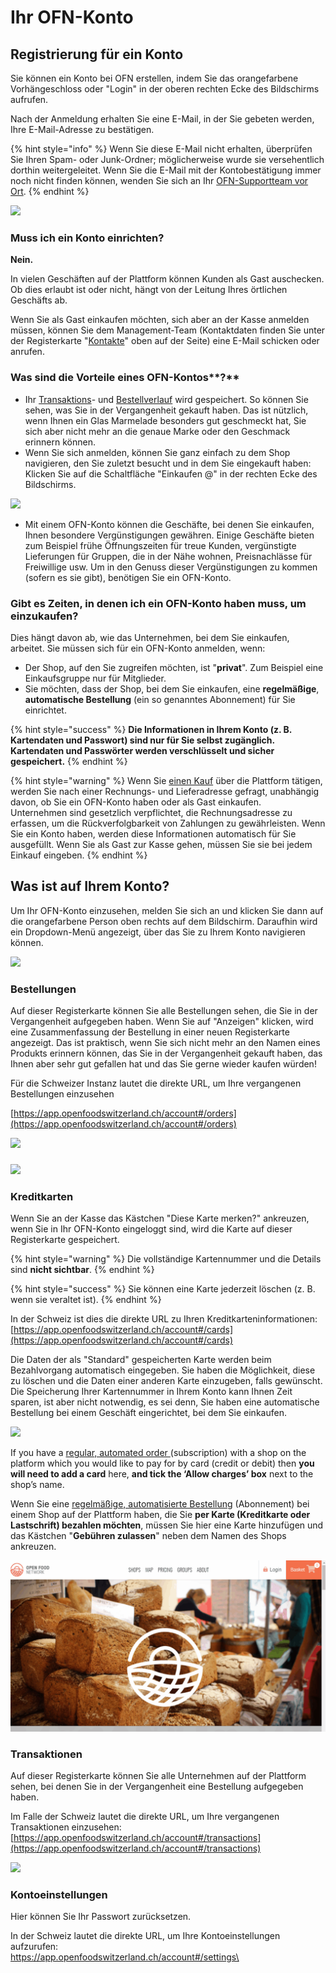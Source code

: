# Ihr OFN-Konto

## Registrierung für ein Konto

Sie können ein Konto bei OFN erstellen, indem Sie das orangefarbene Vorhängeschloss oder "Login" in der oberen rechten Ecke des Bildschirms aufrufen.

Nach der Anmeldung erhalten Sie eine E-Mail, in der Sie gebeten werden, Ihre E-Mail-Adresse zu bestätigen.

{% hint style="info" %}
Wenn Sie diese E-Mail nicht erhalten, überprüfen Sie Ihren Spam- oder Junk-Ordner; möglicherweise wurde sie versehentlich dorthin weitergeleitet. Wenn Sie die E-Mail mit der Kontobestätigung immer noch nicht finden können, wenden Sie sich an Ihr [OFN-Supportteam vor Ort](../local-ofn-organizations-and-contacts.md).
{% endhint %}

![](https://lh6.googleusercontent.com/2ZjyZNzzOFqAC6m1CmD2fhbXEoBwiGZ6k-M8rEVyYOcOdzC9DG2zhgabHZZG7WlQck6Q8asAff0WsYICa4dpnl35nhkd127atD86w-K4HsrtW-yrA-yx0QOiEFxtmp1nsZp7D9DJ)

### Muss ich ein Konto einrichten?

**Nein.** &#x20;

In vielen Geschäften auf der Plattform können Kunden als Gast auschecken. Ob dies erlaubt ist oder nicht, hängt von der Leitung Ihres örtlichen Geschäfts ab.

Wenn Sie als Gast einkaufen möchten, sich aber an der Kasse anmelden müssen, können Sie dem Management-Team (Kontaktdaten finden Sie unter der Registerkarte "[Kontakte](the-people-and-businesses-who-make-grow-your-food.md#kontakt)" oben auf der Seite) eine E-Mail schicken oder anrufen.

### Was sind die Vorteile eines OFN-Kontos**?**

* Ihr [Transaktions](your-ofn-account.md#transaktionen)- und [Bestellverlauf](your-ofn-account.md#bestellungen) wird gespeichert. So können Sie sehen, was Sie in der Vergangenheit gekauft haben. Das ist nützlich, wenn Ihnen ein Glas Marmelade besonders gut geschmeckt hat, Sie sich aber nicht mehr an die genaue Marke oder den Geschmack erinnern können.
* Wenn Sie sich anmelden, können Sie ganz einfach zu dem Shop navigieren, den Sie zuletzt besucht und in dem Sie eingekauft haben: Klicken Sie auf die Schaltfläche "Einkaufen @" in der rechten Ecke des Bildschirms.

![](https://lh6.googleusercontent.com/VvMP-IUXl3XVA1lD89c\_1gpxNqe4fVC6bPwOKF6yX\_Cia2U4ePjLlXHuTEB8Pdtm2Q2LFGDeCrdzj4jm7c6V-JYv5cbLJixPycT12BM\_XGCtbbnpWbC95TZyCeZjZp4QvC63nKkE)

* Mit einem OFN-Konto können die Geschäfte, bei denen Sie einkaufen, Ihnen besondere Vergünstigungen gewähren. Einige Geschäfte bieten zum Beispiel frühe Öffnungszeiten für treue Kunden, vergünstigte Lieferungen für Gruppen, die in der Nähe wohnen, Preisnachlässe für Freiwillige usw. Um in den Genuss dieser Vergünstigungen zu kommen (sofern es sie gibt), benötigen Sie ein OFN-Konto.

### Gibt es Zeiten, in denen ich ein OFN-Konto haben muss, um einzukaufen?

Dies hängt davon ab, wie das Unternehmen, bei dem Sie einkaufen, arbeitet. Sie müssen sich für ein OFN-Konto anmelden, wenn:

* Der Shop, auf den Sie zugreifen möchten, ist "**privat**". Zum Beispiel eine Einkaufsgruppe nur für Mitglieder.
* Sie möchten, dass der Shop, bei dem Sie einkaufen, eine **regelmäßige**, **automatische Bestellung** (ein so genanntes Abonnement) für Sie einrichtet.

{% hint style="success" %}
**Die Informationen in Ihrem Konto (z. B. Kartendaten und Passwort) sind nur für Sie selbst zugänglich. Kartendaten und Passwörter werden verschlüsselt und sicher gespeichert.**
{% endhint %}

{% hint style="warning" %}
Wenn Sie [einen Kauf](shopping-and-placing-an-order.md#kasse) über die Plattform tätigen, werden Sie nach einer Rechnungs- und Lieferadresse gefragt, unabhängig davon, ob Sie ein OFN-Konto haben oder als Gast einkaufen.\
Unternehmen sind gesetzlich verpflichtet, die Rechnungsadresse zu erfassen, um die Rückverfolgbarkeit von Zahlungen zu gewährleisten. Wenn Sie ein Konto haben, werden diese Informationen automatisch für Sie ausgefüllt. Wenn Sie als Gast zur Kasse gehen, müssen Sie sie bei jedem Einkauf eingeben.
{% endhint %}

## Was ist auf Ihrem Konto?

Um Ihr OFN-Konto einzusehen, melden Sie sich an und klicken Sie dann auf die orangefarbene Person oben rechts auf dem Bildschirm. Daraufhin wird ein Dropdown-Menü angezeigt, über das Sie zu Ihrem Konto navigieren können.

![](https://lh6.googleusercontent.com/7\_feuoGIRtZzTE3SNbIRQZMBFNnKP92azWewIy2oBEtLQyVOdCOy9mpJLRga-7JIl\_R-ZVaIzfTLJv1Kez1KWCJAMChbD5oFwvU\_mZ2dOMTUaiLe8Fg9N5tYCNs\_FxYMMXO-35rl)

### Bestellungen

Auf dieser Registerkarte können Sie alle Bestellungen sehen, die Sie in der Vergangenheit aufgegeben haben. Wenn Sie auf "Anzeigen" klicken, wird eine Zusammenfassung der Bestellung in einer neuen Registerkarte angezeigt. Das ist praktisch, wenn Sie sich nicht mehr an den Namen eines Produkts erinnern können, das Sie in der Vergangenheit gekauft haben, das Ihnen aber sehr gut gefallen hat und das Sie gerne wieder kaufen würden!

Für die Schweizer Instanz lautet die direkte URL, um Ihre vergangenen Bestellungen einzusehen

[https://app.openfoodswitzerland.ch/account#/orders](https://app.openfoodswitzerland.ch/account#/orders)

![](https://lh6.googleusercontent.com/K7DWc5EAImEMm6nsAUvP3rUs70Il1a3SAzm0\_pL4RIVojEjNELiobojxAtT8s-eJw6pCy-sACAjjH\_Y4MGN2TNiPf4HDKP5GtKo3a8qHinEhq\_K6I7iUQIx17AfUdc349wTQqbxQ)

###

![](https://lh6.googleusercontent.com/K7DWc5EAImEMm6nsAUvP3rUs70Il1a3SAzm0\_pL4RIVojEjNELiobojxAtT8s-eJw6pCy-sACAjjH\_Y4MGN2TNiPf4HDKP5GtKo3a8qHinEhq\_K6I7iUQIx17AfUdc349wTQqbxQ)

### Kreditkarten

Wenn Sie an der Kasse das Kästchen "Diese Karte merken?" ankreuzen, wenn Sie in Ihr OFN-Konto eingeloggt sind, wird die Karte auf dieser Registerkarte gespeichert.

{% hint style="warning" %}
Die vollständige Kartennummer und die Details sind **nicht sichtbar**.
{% endhint %}

{% hint style="success" %}
Sie können eine Karte jederzeit löschen (z. B. wenn sie veraltet ist).
{% endhint %}

In der Schweiz ist dies die direkte URL zu Ihren Kreditkarteninformationen:\
[https://app.openfoodswitzerland.ch/account#/cards](https://app.openfoodswitzerland.ch/account#/cards)

Die Daten der als "Standard" gespeicherten Karte werden beim Bezahlvorgang automatisch eingegeben. Sie haben die Möglichkeit, diese zu löschen und die Daten einer anderen Karte einzugeben, falls gewünscht. Die Speicherung Ihrer Kartennummer in Ihrem Konto kann Ihnen Zeit sparen, ist aber nicht notwendig, es sei denn, Sie haben eine automatische Bestellung bei einem Geschäft eingerichtet, bei dem Sie einkaufen.

![](https://lh5.googleusercontent.com/A1Ems2pmtUzuoMU7ky6MtFZDgb1lV8VTimsShEnhFUZIKD4KsaiZm6xHpa3e1UtNSXBMYHrPz5Uw9zcl6i1wxnrvquf3Li8SGoA3383ui3DqZgCrI3-0JWomTuJJ3Q7-bXY1LOTv)

If you have a [regular, automated order ](regular-automated-orders.md)(subscription) with a shop on the platform which you would like to pay for by card (credit or debit) then **you will need to add a card** here, **and tick the ‘Allow charges’ box** next to the shop’s name.

Wenn Sie eine [regelmäßige, automatisierte Bestellung](regular-automated-orders.md) (Abonnement) bei einem Shop auf der Plattform haben, die Sie **per Karte (Kreditkarte oder Lastschrift) bezahlen möchten**, müssen Sie hier eine Karte hinzufügen und das Kästchen "**Gebühren zulassen**" neben dem Namen des Shops ankreuzen.

![](<../.gitbook/assets/newcard2 (1).gif>)

### Transaktionen

Auf dieser Registerkarte können Sie alle Unternehmen auf der Plattform sehen, bei denen Sie in der Vergangenheit eine Bestellung aufgegeben haben.

Im Falle der Schweiz lautet die direkte URL, um Ihre vergangenen Transaktionen einzusehen: [https://app.openfoodswitzerland.ch/account#/transactions](https://app.openfoodswitzerland.ch/account#/transactions)

![](https://lh4.googleusercontent.com/ZlqKX9SWoS85f1fTaXPSJs4r1ZAzMji4ZytN\_XIqcgfS6zwWC0cXrAA2L3B0xDV60ViFtRwz0usWxJHfrBygCk3gDEQ9y-6p9GxC9rT0IHNCByqCkG1FQ9YkRvpNWMVsJGy9N3SD)

### Kontoeinstellungen

Hier können Sie Ihr Passwort zurücksetzen.

In der Schweiz lautet die direkte URL, um Ihre Kontoeinstellungen aufzurufen:\
https://app.openfoodswitzerland.ch/account#/settings\
